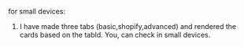 
for small devices: 
1. I have made three tabs (basic,shopify,advanced) and rendered the cards based on the tabId. You, can check in small devices.
